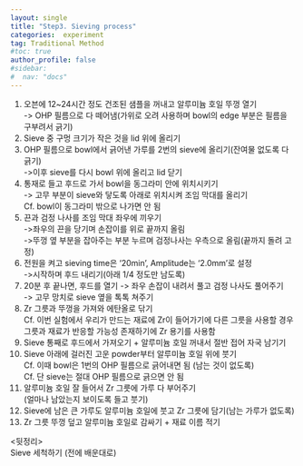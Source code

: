 ```yaml
---
layout: single
title: "Step3. Sieving process"
categories:  experiment
tag: Traditional Method
#toc: true
author_profile: false
#sidebar:
#  nav: "docs"
---
```


1.	오븐에 12~24시간 정도 건조된 샘플을 꺼내고 알루미늄 호일 뚜껑 열기<br>
-> OHP 필름으로 다 떼어냄(가위로 오려 사용하며 bowl의 edge 부분은 필름을 구부려서 긁기)<br>
2.	Sieve 중 구멍 크기가 작은 것을 lid 위에 올리기<br>
3.	OHP 필름으로 bowl에서 긁어낸 가루를 2번의 sieve에 올리기(잔여물 없도록 다 긁기)<br>
->이후 sieve를 다시 bowl 위에 올리고 lid 닫기<br>
4.	통재로 들고 후드로 가서 bowl을 동그라미 안에 위치시키기<br>
-> 고무 부분이 sieve와 닿도록 아래로 위치시켜 조임 막대를 올리기<br>
Cf. bowl이 동그라미 밖으로 나가면 안 됨<br>
5.	끈과 검정 나사를 조임 막대 좌우에 끼우기<br>
->좌우의 끈을 당기며 손잡이를 위로 끝까지 올림<br>
->뚜껑 옆 부분을 잡아주는 부분 누르며 검정나사는 우측으로 올림(끝까지 돌려 고정)<br>
6.	전원을 켜고 sieving time은 ‘20min’, Amplitude는 ‘2.0mm’로 설정<br>
->시작하며 후드 내리기(아래 1/4 정도만 남도록)<br>
7.	20분 후 끝나면, 후드를 열기 -> 좌우 손잡이 내려서 풀고 검정 나사도 풀어주기<br>
-> 고무 망치로 sieve 옆을 톡톡 쳐주기<br>
8.	Zr 그릇과 뚜껑을 가져와 에탄올로 닦기<br>
Cf. 이번 실험에서 우리가 만드는 재료에 Zr이 들어가기에 다른 그릇을 사용할 경우 그릇과 재료가 반응할 가능성 존재하기에 Zr 용기를 사용함<br>
9.	Sieve 통째로 후드에서 가져오기 + 알루미늄 호일 꺼내서 절반 접어 자국 남기기<br>
10.	Sieve 아래에 걸러진 고운 powder부터 알루미늄 호일 위에 붓기<br>
Cf. 이때 bowl은 1번의 OHP 필름으로 긁어내면 됨 (남는 것이 없도록)<br>
Cf. 단 sieve는 절대 OHP 필름으로 긁으면 안 됨<br>
11.	알루미늄 호일 잘 들어서 Zr 그릇에 가루 다 부어주기<br>
(얼마나 남았는지 보이도록 들고 붓기)<br>
12.	Sieve에 남은 큰 가루도 알루미늄 호일에 붓고 Zr 그릇에 담기(남는 가루가 없도록)<br>
13.	Zr 그릇 뚜껑 덮고 알루미늄 호일로 감싸기 + 재료 이름 적기<br>

<뒷정리><br>
Sieve 세척하기 (전에 배운대로)
